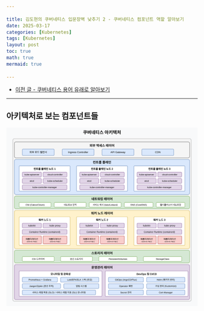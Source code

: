 ```yaml
---

title: 김도현의 쿠버네티스 입문장벽 낮추기 2 - 쿠버네티스 컴포넌트 역할 알아보기 
date: 2025-03-17
categories: [Kubernetes]
tags: [Kubernetes]
layout: post
toc: true
math: true
mermaid: true

---
```


- [이전 글 - 쿠버네티스 용어 유래로 알아보기](https://k-diger.github.io/posts/KubernetesSeries1Term)

---

## 아키텍처로 보는 컴포넌트들

![](https://raw.githubusercontent.com/K-Diger/k-diger.github.io/83203f0a83aa3b13ba215ca4c678c84b19b90284/images/kdh-k8s/chapter2/1.svg)
